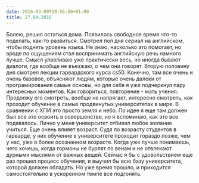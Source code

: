 ```yaml
---
date: 2016-03-09T19:56:50+01:00
title: 27.04.2016
---
```


Болею, решил остаться дома. Появилось свободное время что-то поделать, как-то развиться. Смотрел пол дня сериал на английском, чтобы поднять уровень языка. Не знаю, насколько это помогает, но вроде по ощущениям стал воспринимать английскую речь намного лучше. Смысл улавливаю уже практически весь, но иногда бывают диалоги, где вообще не въезжаю, о чем они говорят. Вторую половину дня смотрел лекции гарвардского курса cs50. Конечно, там все очень и очень базовое, объясняют людям, которые очень далеки от програмирования самые основы, но для себя я уже подчеркнул пару интересных моментов. Как говориться, повторение - мать учения. Продолжу его смотреть, вообще не напрягает, интересно смотреть, как проходит обучение в самых продвинутых университетах в мире. В сравнении с ХПИ это просто земля и небо. По идее я еще там должен был все это освоить в совершенстве, но я вспоминаю, как это все подавалось. Лично у меня университет отбивал любое желание учиться. Еще очень влияет возраст. Судя по возрасту студентов в гарварде, у них обучение в университете проходит гораздо позже, чем у нас, уже в более осознанном возрасте. Когда уже лучше понимаешь, чего хочешь, когда гормоны не бурлят по венам и не отвлекают дурными мыслями от важных вещей. Сейчас я бы с удовольствием еще раз прошел процесс обучения, и выучил бы всю базу университета, которой должен обладать. Но уже время прошло, и приходится самостоятельно в ускоренном темпе все подгонять. 
